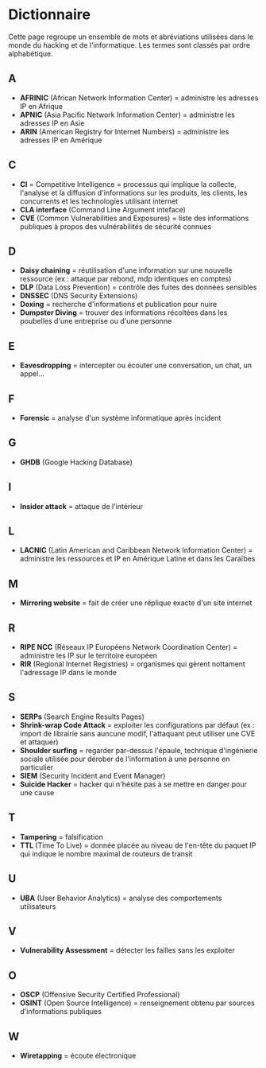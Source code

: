 # Dictionnaire

Cette page regroupe un ensemble de mots et abréviations utilisées dans le monde du hacking et de l'informatique.  Les termes sont classés par ordre alphabétique.  

## A

 * **AFRINIC** (African Network Information Center) = administre les adresses IP en Afrique
 * **APNIC** (Asia Pacific Network Information Center) = administre les adresses IP en Asie
 * **ARIN** (American Registry for Internet Numbers) = administre les adresses IP en Amérique

## C

* **CI** = Competitive Intelligence = processus qui implique la collecte, l'analyse et la diffusion d'informations sur les produits, les clients, les concurrents et les technologies utilisant internet
* **CLA interface** (Command Line Argument inteface)
* **CVE** (Common Vulnerabilities and Exposures) = liste des informations publiques à propos des vulnérabilités de sécurité connues

## D

* **Daisy chaining** = réutilisation d'une information sur une nouvelle ressource (ex : attaque par rebond, mdp identiques en comptes)
* **DLP** (Data Loss Prevention) = contrôle des fuites des données sensibles
* **DNSSEC** (DNS Security Extensions)
* **Doxing** = recherche d'informations et publication pour nuire
* **Dumpster Diving** = trouver des informations récoltées dans les poubelles d'une entreprise ou d'une personne

## E

* **Eavesdropping** = intercepter ou écouter une conversation, un chat, un appel...

## F

* **Forensic** = analyse d'un système informatique après incident

## G

* **GHDB** (Google Hacking Database)

## I

* **Insider attack** = attaque de l'intérieur

## L

* **LACNIC** (Latin American and Caribbean Network Information Center) = administre les ressources et IP en Amérique Latine et dans les Caraïbes

## M

* **Mirroring website** = fait de créer une réplique exacte d'un site internet

## R

* **RIPE NCC** (Réseaux IP Européens Network Coordination Center) = administre les IP sur le territoire européen
* **RIR** (Regional Internet Registries) = organismes qui gèrent nottament l'adressage IP dans le monde

## S

* **SERPs** (Search Engine Results Pages)
* **Shrink-wrap Code Attack** = exploiter les configurations par défaut (ex : import de librairie sans auncune modif, l'attaquant peut utiliser une CVE et attaquer)
* **Shoulder surfing** = regarder par-dessus l'épaule, technique d'ingénierie sociale utilisée pour dérober de l'information à une personne en particulier
* **SIEM** (Security Incident and Event Manager)
* **Suicide Hacker** = hacker qui n'hésite pas à se mettre en danger pour une cause

## T

* **Tampering** = falsification
* **TTL** (Time To Live) = donnée placée au niveau de l'en-tête du paquet IP qui indique le nombre maximal de routeurs de transit

## U

* **UBA** (User Behavior Analytics) = analyse des comportements utilisateurs

## V

* **Vulnerability Assessment** = détecter les failles sans les exploiter

## O

* **OSCP** (Offensive Security Certified Professional)
* **OSINT** (Open Source Intelligence) = renseignement obtenu par sources d'informations publiques

## W 

* **Wiretapping** = écoute électronique